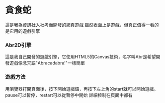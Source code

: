 # 貪食蛇
這是我為資訊社入社考而開發的網頁遊戲
雖然表面上是遊戲，但真正值得一看的是它用的遊戲引擎

### Abr2D引擎
這是我自己開發的遊戲引擎，它使用HTML5的Canvas技術，名字叫Abr是希望開發遊戲像念咒語"Abracadabra!"一樣簡單

### 遊戲方法
用瀏覽器打開頁面後，按下開始遊戲鈕，再按下左上角的start就可以開始遊戲。pause可以暫停，restart可以從暫停中開始
詳細控制在頁面中都有
